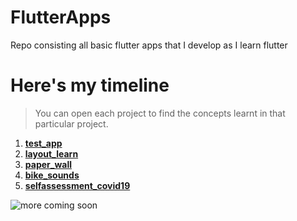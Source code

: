 # FlutterApps
Repo consisting all basic flutter apps that I develop as I learn flutter

# Here's my timeline

>You can open each project to find the concepts learnt in that particular project.

1. [**test_app**](https://github.com/AthreshK/FlutterApps/tree/master/test_app)
2. [**layout_learn**](https://github.com/AthreshK/FlutterApps/tree/master/layout_learn)
3. [**paper_wall**](https://github.com/AthreshK/FlutterApps/tree/master/paper_wall)
4. [**bike_sounds**](https://github.com/AthreshK/FlutterApps/tree/master/bike_sounds)
5. [**selfassessment_covid19**](https://github.com/AthreshK/FlutterApps/tree/master/selfassessment_covid19)

![more coming soon](https://i.ibb.co/qrmBT0m/more-coming.png)
